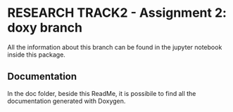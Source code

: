 # RESEARCH TRACK2 - Assignment 2: doxy branch
All the information about this branch can be found in the jupyter notebook inside this package. 

## Documentation
In the doc folder, beside this ReadMe, it is possibile to find all the documentation generated with Doxygen.
